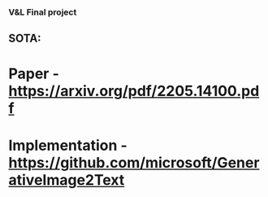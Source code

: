 ### V&L Final project

## SOTA:
# Paper - https://arxiv.org/pdf/2205.14100.pdf
# Implementation - https://github.com/microsoft/GenerativeImage2Text
